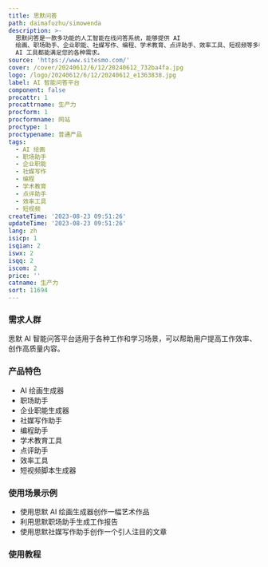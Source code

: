 ```yaml
---
title: 思默问答
path: daimafuzhu/simowenda
description: >-
  思默问答是一款多功能的人工智能在线问答系统，能够提供 AI
  绘画、职场助手、企业职能、社媒写作、编程、学术教育、点评助手、效率工具、短视频等多种功能。无论您是需要生成高质量的工作报告、合同模板，还是进行英语翻译或修改，思默
  AI 工具都能满足您的各种需求。
source: 'https://www.sitesmo.com/'
cover: /cover/20240612/6/12/20240612_732ba4fa.jpg
logo: /logo/20240612/6/12/20240612_e1363838.jpg
label: AI 智能问答平台
component: false
procattr: 1
procattrname: 生产力
procform: 1
procformname: 网站
proctype: 1
proctypename: 普通产品
tags:
  - AI 绘画
  - 职场助手
  - 企业职能
  - 社媒写作
  - 编程
  - 学术教育
  - 点评助手
  - 效率工具
  - 短视频
createTime: '2023-08-23 09:51:26'
updateTime: '2023-08-23 09:51:26'
lang: zh
isicp: 1
isqian: 2
iswx: 2
isqq: 2
iscom: 2
price: ''
catname: 生产力
sort: 11694
---
```




### 需求人群
思默 AI 智能问答平台适用于各种工作和学习场景，可以帮助用户提高工作效率、创作高质量内容。

### 产品特色
- AI 绘画生成器
- 职场助手
- 企业职能生成器
- 社媒写作助手
- 编程助手
- 学术教育工具
- 点评助手
- 效率工具
- 短视频脚本生成器

### 使用场景示例
- 使用思默 AI 绘画生成器创作一幅艺术作品
- 利用思默职场助手生成工作报告
- 使用思默社媒写作助手创作一个引人注目的文章

### 使用教程


  
